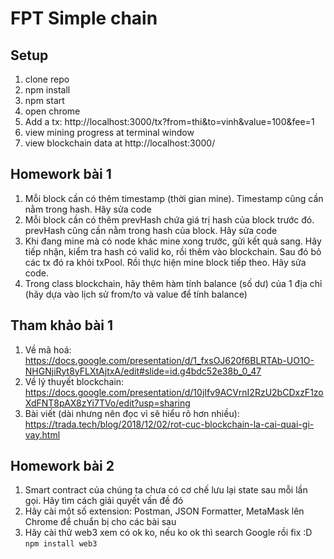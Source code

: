 # FPT Simple chain

## Setup
1. clone repo
2. npm install
3. npm start
4. open chrome
5. Add a tx: http://localhost:3000/tx?from=thi&to=vinh&value=100&fee=1
6. view mining progress at terminal window
7. view blockchain data at http://localhost:3000/

## Homework bài 1
1. Mỗi block cần có thêm timestamp (thời gian mine). Timestamp cũng cần nằm trong hash. Hãy sửa code
2. Mỗi block cần có thêm prevHash chứa giá trị hash của block trước đó. prevHash cũng cần nằm trong hash của block. Hãy sửa code
3. Khi đang mine mà có node khác mine xong trước, gửi kết quả sang. Hãy tiếp nhận, kiểm tra hash có valid ko, rồi thêm vào blockchain. Sau đó bỏ các tx đó ra khỏi txPool. Rồi thực hiện mine block tiếp theo. Hãy sửa code.
4. Trong class blockchain, hãy thêm hàm tính balance (số dư) của 1 địa chỉ (hãy dựa vào lịch sử from/to và value để tính balance)

## Tham khảo bài 1
1. Về mã hoá: https://docs.google.com/presentation/d/1_fxsOJ620f6BLRTAb-UO1O-NHGNjiRyt8yFLXtAjtxA/edit#slide=id.g4bdc52e38b_0_47
2. Về lý thuyết blockchain: https://docs.google.com/presentation/d/10jIfv9ACVrnI2RzU2bCDxzF1zoXdFNT8pAX8zYi7TVo/edit?usp=sharing
3. Bài viết (dài nhưng nên đọc vì sẽ hiểu rõ hơn nhiều): https://trada.tech/blog/2018/12/02/rot-cuc-blockchain-la-cai-quai-gi-vay.html

## Homework bài 2
1. Smart contract của chúng ta chưa có cơ chế lưu lại state sau mỗi lần gọi. Hãy tìm cách giải quyết vấn đề đó
2. Hãy cài một số extension: Postman, JSON Formatter, MetaMask lên Chrome để chuẩn bị cho các bài sau
3. Hãy cài thử web3 xem có ok ko, nếu ko ok thì search Google rồi fix :D `npm install web3`